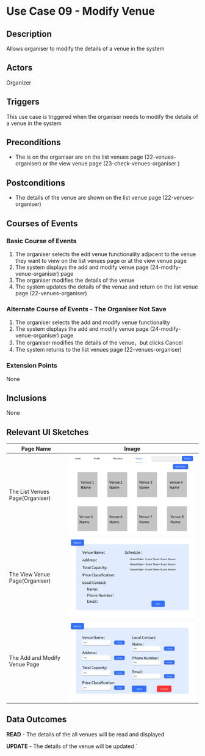 # Use Case 09 - Modify Venue

## Description

Allows organiser to modify the details of a venue in the system

## Actors

Organizer

## Triggers

This use case is triggered when the organiser needs to modify the details of a venue in the system

## Preconditions

- The is on the organiser are on the list venues page (22-venues-organiser) or the view venue page (23-check-venues-organiser )

## Postconditions

- The details of the venue are shown on the list venue page (22-venues-organiser)

## Courses of Events

### Basic Course of Events

1. The organiser selects the edit venue functionality adjacent to the venue they want to view on the list venues page or at the view venue page
2. The system displays the add and modify venue page (24-modify-venue-organiser) page
3. The organiser modifies the details of the venue
4. The system updates the details of the venue and return on the list venue page (22-venues-organiser)

### Alternate Course of Events - The Organiser Not Save

1. The organiser selects the add and modify venue functionality
2. The system displays the add and modify venue page (24-modify-venue-organiser) page
3. The organiser modifies the details of the venue，but clicks Cancel
4. The system returns to the list venues page (22-venues-organiser)


### Extension Points

None

## Inclusions

None

## Relevant UI Sketches
| Page Name                     | Image                                                                                                                     |
|-------------------------------|---------------------------------------------------------------------------------------------------------------------------|
| The List Venues Page(Organiser) | ![22-venues-organiser](UI/22-venues-organiser.png)                                                                        |
| The View Venue Page(Organiser)            | ![23-check-venues-organiser](UI/23-check-venues-organiser.png)                                                            |
| The Add and Modify Venue Page     | ![24-modify-venue-organiser](UI/24-modify-venue-organiser.png)                                                            |

## Data Outcomes
**READ** - The details of the all venues will be read and displayed

**UPDATE** - The details of the venue will be updated
`

